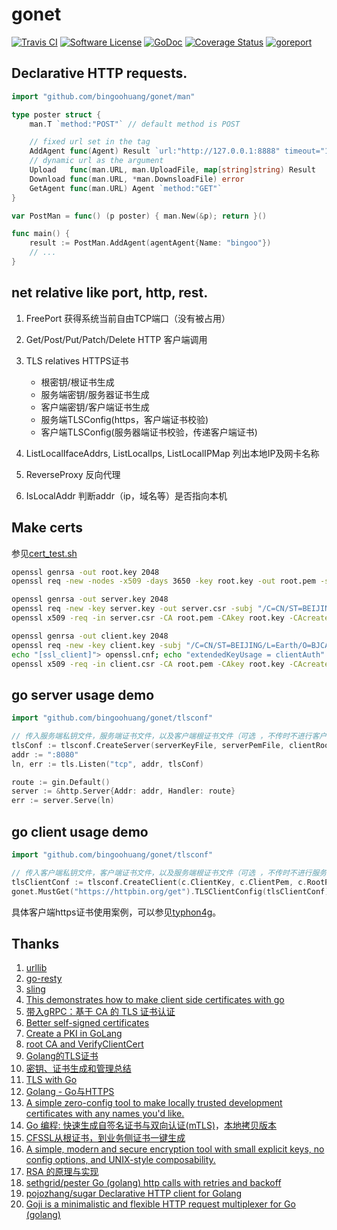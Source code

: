 # gonet

[![Travis CI](https://img.shields.io/travis/bingoohuang/gonet/master.svg?style=flat-square)](https://travis-ci.com/bingoohuang/gonet)
[![Software License](https://img.shields.io/badge/License-MIT-orange.svg?style=flat-square)](https://github.com/bingoohuang/gonet/blob/master/LICENSE.md)
[![GoDoc](https://img.shields.io/badge/godoc-reference-blue.svg?style=flat-square)](https://godoc.org/github.com/bingoohuang/gonet)
[![Coverage Status](http://codecov.io/github/bingoohuang/gonet/coverage.svg?branch=master)](http://codecov.io/github/bingoohuang/gonet?branch=master)
[![goreport](https://www.goreportcard.com/badge/github.com/bingoohuang/gonet)](https://www.goreportcard.com/report/github.com/bingoohuang/gonet)

## Declarative HTTP requests.

```go
import "github.com/bingoohuang/gonet/man"

type poster struct {
	man.T `method:"POST"` // default method is POST

	// fixed url set in the tag
	AddAgent func(Agent) Result `url:"http://127.0.0.1:8888" timeout="10s"`
	// dynamic url as the argument
	Upload   func(man.URL, man.UploadFile, map[string]string) Result
	Download func(man.URL, *man.DownsloadFile) error
	GetAgent func(man.URL) Agent `method:"GET"`
}

var PostMan = func() (p poster) { man.New(&p); return }()

func main() {
    result := PostMan.AddAgent(agentAgent{Name: "bingoo"})
	// ...
}

```

## net relative like port, http, rest.

1. FreePort 获得系统当前自由TCP端口（没有被占用）
1. Get/Post/Put/Patch/Delete HTTP 客户端调用
1. TLS relatives HTTPS证书
    
    * 根密钥/根证书生成
    * 服务端密钥/服务器证书生成
    * 客户端密钥/客户端证书生成
    * 服务端TLSConfig(https，客户端证书校验)
    * 客户端TLSConfig(服务器端证书校验，传递客户端证书)
    
1. ListLocalIfaceAddrs, ListLocalIps, ListLocalIPMap 列出本地IP及网卡名称
1. ReverseProxy 反向代理
1. IsLocalAddr 判断addr（ip，域名等）是否指向本机


## Make certs

参见[cert_test.sh](./cert_test.sh)

```bash
openssl genrsa -out root.key 2048
openssl req -new -nodes -x509 -days 3650 -key root.key -out root.pem -subj "/C=CN/ST=BEIJING/L=Earth/O=BJCA/OU=IT/CN=root"

openssl genrsa -out server.key 2048
openssl req -new -key server.key -out server.csr -subj "/C=CN/ST=BEIJING/L=Earth/O=BJCA/OU=IT/CN=server"
openssl x509 -req -in server.csr -CA root.pem -CAkey root.key -CAcreateserial -out server.pem -days 3650

openssl genrsa -out client.key 2048
openssl req -new -key client.key -subj "/C=CN/ST=BEIJING/L=Earth/O=BJCA/OU=IT/CN=client" -out client.csr
echo "[ssl_client]"> openssl.cnf; echo "extendedKeyUsage = clientAuth" >> openssl.cnf;
openssl x509 -req -in client.csr -CA root.pem -CAkey root.key -CAcreateserial -extfile ./openssl.cnf -out client.pem -days 3650
```

## go server usage demo

```go
import "github.com/bingoohuang/gonet/tlsconf"

// 传入服务端私钥文件，服务端证书文件，以及客户端根证书文件（可选 ，不传时不进行客户端证书校验）
tlsConf := tlsconf.CreateServer(serverKeyFile, serverPemFile, clientRootPemFile)
addr := ":8080"
ln, err := tls.Listen("tcp", addr, tlsConf)

route := gin.Default()
server := &http.Server{Addr: addr, Handler: route}
err := server.Serve(ln)
```

## go client usage demo

```go
import "github.com/bingoohuang/gonet/tlsconf"

// 传入客户端私钥文件，客户端证书文件，以及服务端根证书文件（可选 ，不传时不进行服务端证书校验）
tlsClientConf := tlsconf.CreateClient(c.ClientKey, c.ClientPem, c.RootPem)
gonet.MustGet("https://httpbin.org/get").TLSClientConfig(tlsClientConf).String()
```

具体客户端https证书使用案例，可以参见[typhon4g](https://github.com/bingoohuang/typhon4g)。

## Thanks

1. [urllib](https://github.com/GiterLab/urllib)
1. [go-resty](https://github.com/go-resty/resty/tree/v2)
1. [sling](https://github.com/dghubble/sling)
1. [This demonstrates how to make client side certificates with go](https://gist.github.com/ncw/9253562)
1. [带入gRPC：基于 CA 的 TLS 证书认证](https://studygolang.com/articles/15331)
1. [Better self-signed certificates](https://github.com/Shyp/generate-tls-cert)
1. [Create a PKI in GoLang](https://fale.io/blog/2017/06/05/create-a-pki-in-golang/)
1. [root CA and VerifyClientCert](https://play.golang.org/p/NyImQd5Xym)
1. [Golang的TLS证书](https://blog.csdn.net/fyxichen/article/details/51250620)
1. [密钥、证书生成和管理总结](https://www.cnblogs.com/pixy/p/4722381.html)
1. [TLS with Go](https://ericchiang.github.io/post/go-tls/)
1. [Golang - Go与HTTPS](http://www.golangtab.com/2018/02/05/Golang-Go与HTTPS/)
1. [A simple zero-config tool to make locally trusted development certificates with any names you'd like.](https://github.com/FiloSottile/mkcert)
1. [Go 编程: 快速生成自签名证书与双向认证(mTLS)](https://mp.weixin.qq.com/s/0jUf1y2CamBrmSbYik-x1w)，[本地拷贝版本](cert.md)
1. [CFSSL从根证书，到业务侧证书一键生成](https://github.com/cloudflare/cfssl)
1. [A simple, modern and secure encryption tool with small explicit keys, no config options, and UNIX-style composability.](https://github.com/FiloSottile/age)
1. [RSA 的原理与实现](https://github.com/cj1128/rsa-demo)
1. [sethgrid/pester Go (golang) http calls with retries and backoff](https://github.com/sethgrid/pester)
1. [pojozhang/sugar Declarative HTTP client for Golang](https://github.com/pojozhang/sugar)
1. [Goji is a minimalistic and flexible HTTP request multiplexer for Go (golang)](https://github.com/goji/goji)
